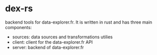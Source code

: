 # dex-rs
backend tools for data-explorer.fr.
It is written in rust and has three main components:
- sources: data sources and transformations utilies
- client: client for the data-explorer.fr API
- server: backend of data-explorer.fr
